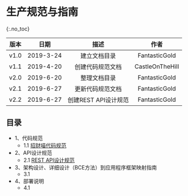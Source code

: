 # 生产规范与指南

{:.no_toc}

| 版本 |   日期    |         描述         |      作者       |
| :--: | :-------: | :------------------: | :-------------: |
| v1.0 | 2019-3-24 |     建立文档目录     |  FantasticGold  |
| v1.1 | 2019-4-20 |   创建代码规范文档   | CastleOnTheHill |
| v2.0 | 2019-6-20 |     整理文档目录     |  FantasticGold  |
| v2.1 | 2019-6-27 |   更新代码规范文档   |  FantasticGold  |
| v2.2 | 2019-6-27 | 创建REST API设计规范 |  FantasticGold  |

## 目录

- 1、代码规范
  - 1.1 [招财喵代码规范](https://swsad.github.io/Dashboard/8-生产规范与指南/1.1-招财喵代码规范)
- 2、API设计规范
  - 2.1 [REST API设计规范](https://swsad.github.io/Dashboard/8-生产规范与指南/2.1-API设计规范)
- 3、架构设计、详细设计（BCE方法）到应用程序框架映射指南
  - 3.1 
- 4、部署说明
  - 4.1 